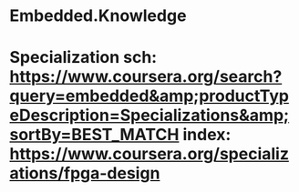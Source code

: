 # Embedded.Knowledge
# Specialization sch: https://www.coursera.org/search?query=embedded&amp;productTypeDescription=Specializations&amp;sortBy=BEST_MATCH index: https://www.coursera.org/specializations/fpga-design 
